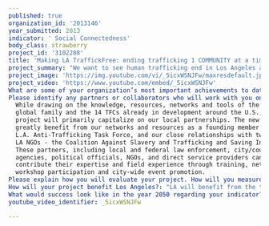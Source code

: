 ```yaml
---
published: true
organization_id: '2013146'
year_submitted: 2013
indicator: ' Social Connectedness'
body_class: strawberry
project_id: '3102208'
title: 'Making LA TraffickFree: ending trafficking 1 COMMUNITY at a time'
project_summary: "We want to see human trafficking end in Los Angeles and throughout the United States. We believe it is possible to end human trafficking 1 COMMUNITY at a time using a multi-sectored approach that mobilizes and empowers individuals from within the community to address vulnerabilities for trafficking in their own local area.  Oasis has developed the TraffickFree Community (TFC) model to mobilize and equip citizens to lead local, grassroots action by working with 8 key stakeholders with the collective power to end slavery.  To initiate this kind of change in LA, Oasis would like to start 10 new TFCs by the end of 2013. \r\n\r\nHuman Trafficking is a global problem with a local face that will only be effectively addressed as local communities take responsibility for responding to specific issues in their area.  Oasis was founded in the 1980s in London with a vision for community transformation; it’s now grown to 10 countries across the world, each fighting human trafficking by empowering local communities.  In the US, the secret to success is the TFC model of local ownership by citizen leaders who leverage their social capital for cooperative change that benefits the whole community. Oasis provides the necessary training and support to build skills and opportunities that foster mutual trust and constructive social interaction. \r\n\r\nOasis has identified 8 key community stakeholders that could potentially engage with the life of someone who has been trafficked – schools, local business, consumers, media, faith communities/NGOs, first responders, law enforcement and local legislatures.  When working together, using their collective power for the benefit of the vulnerable and marginalized, these stakeholders strengthen the community to function as a whole – a place where everyone is included, making a contribution and reaching their ultimate potential.  Communities should be healthy, inclusive, integrated, empowering and supportive, where every citizen can experience wholeness and fullness of life.  Trafficking is not able to exist or flourish here. \r\n\r\nThe uniqueness of the TFC model is its ability to replicate anti-trafficking campaigns and activities in a variety of contexts, regardless of social, racial, ethnic, socio-economic or other demographic factors.  Each TFC looks different because each community is different.  Therefore, it is essential that local citizen leaders from within the community drive the vision, strategy and activities of a TFC.  TFCs are catalysts that motivate, encourage and lead by example, united by a common ideology that trafficking has no place in our communities – in LA or globally. \r\n\r\n10 new TFCs will be strategically established throughout LA using the following criteria: \r\n•\tproximity to known trafficking routes; \r\n•\tcommitted and engaged citizen leaders; \r\n•\texisting anti-trafficking networks and momentum.  \r\nIn addition to receiving training on the global and local dynamics of trafficking, new TFC participants will be trained in research design to discover the vulnerabilities and issues specific to their community.  They will learn how to engage the 8 stakeholders, first focusing on existing networks and those that influence the most significant vulnerabilities in their communities.  Empowered with information and strategies for engaging the resources and networks necessary for bringing about change, Oasis will continue to develop, resource and support these citizen leaders to act - creating stronger more connected communities.  Additionally, these new TFCs will have the opportunity to engage and learn from one another and existing TFCs - sharing best practices, team and community building techniques, advocacy tools, challenges and stories. \r\n\r\nFurthermore, Oasis will equip these civic leaders to be creative catalysts empowered to educate, organize, train and lead others.  In addition to creating 10 new TFCs, Oasis will sponsor and facilitate no less than 10 additional community engagement events.  These events will provide models for awareness and outreach events, while resourcing new TFCs with a solid foundation on which they can build their networks and implement strategies specific to the needs of their communities. Such events could include general human trafficking awareness and education for Angelinos, specialized stakeholder trainings, leadership and community building workshops, and strategic listening groups between stakeholders (e.g. police and youth; police and first responders; teachers, parents and students; businesses and consumers).. \r\n\r\nEffective collaboration and partnership between and amongst TFCs requires efficient and user friendly communication tools and platforms.  Part of this project will invest in communication tools, training curriculum, campaign promotional materials, marketing and/or other resources for training and supporting TFCs as they work to educate, engage and unite their community in the fight against slavery."
project_image: 'https://img.youtube.com/vi/_5icxWSNJFw/maxresdefault.jpg'
project_video: 'https://www.youtube.com/embed/_5icxWSNJFw'
What are some of your organization’s most important achievements to date?: "After several years of testing and developing the model, there are now 14 TFCs in various stages of development in California, Colorado, Ohio and Florida.  Through training and support provided by Oasis, TFCs:\r\n\r\n•\tParticipated as a leading member of the Raise the Bar! campaign on a multi-year national campaign to petition Hershey to use fair trade chocolate; in late 2012 Hershey announced specific plans to head in that direction;\r\n•\tProvide ongoing support and assistance to a young woman trafficked into the USA who then identified herself as a victim to a local LA TFC;\r\n•\tResourced the FBI, local law enforcement and direct service providers with more than 60 freedom bags for trafficking victims rescued in a LA sting operation this year; more than 100 freedom bags have been provided in the last year;\r\n•\tWorked with the LA Metro Anti-TraffickingTask Force to implement a city-wide anti-trafficking bus bench campaign in 2012;\r\n•\tProvided education and awareness to over 1200 new activists in 2011-12;\r\n•\tMentor survivors of trafficking in partnership with direct service providers, while also providing ESL, cooking and baking classes;\r\n•\tCreated an anti-trafficking awareness campaign with funding from the US Department of Health and Human Services, Office of Refuge and Resettlement that reached over 8,000 people face-to-face with awareness information; we worked with Chinese media outlets to publish ten newspaper articles, televise multiple interviews, produce a public service announcement aired on three different Chinese channels, and carry out a public awareness campaign using the LA metro transport system;\r\n•\tShare valuable information and research gathered on trafficking hotspots and vulnerabilities with local officials, most recently a local LA County mayor who was unaware of the issues facing his community;\r\n•\tServed as a sub-grantee in partnership with the Coalition Against Slavery and Trafficking on a Department of Justice grant; through more than 60 outreach and training events, Oasis provided training to more than 5,000 individuals in the LA area;   \r\n•\tCelebrated several years of grass roots community organizing and advocacy in partnership with Fair Trade Town USA in seeing Pasadena declared the second Fair Trade Town in California;  \r\n•\tPartnered with Pasadena Unified School District enabling more than 250 high school students to receive anti-trafficking awareness and education through its ‘Summer Skillz’ program; this curriculum, currently being adapted for use by public schools in Florida, can also be adapted for younger students and is available upon request."
Please identify any partners or collaborators who will work with you on this project.: >-
  While drawing on the knowledge, resources, networks and tools of the Oasis
  global family and the 14 TFCs already in development around the U.S., this
  project will primarily capitalize on our local partnerships. The new TFCs will
  greatly benefit from our networks and resources as a founding member of the
  L.A. Anti-Trafficking Task Force, and our close relationships with two leading
  LA NGOs - the Coalition Against Slavery and Trafficking and Saving Innocence. 
  These partners, including local and federal law enforcement, city/county
  agencies, political officials, NGOs, and direct service providers can
  contribute their expertise and field experience through training, networking,
  workshop participation and city-wide event promotion. 
Please explain how you will evaluate your project. How will you measure success?: "Indicators for the success of our project will be: \r\n•\tIndividuals are aware of vulnerabilities in their communities and actively engaged in prevention\r\n•\tParticipation and inclusion from diverse representatives within the community\r\n•\tOwnership and leadership of the community process and engagement\r\n•\tStakeholder engagement around anti-trafficking strategies and interventions\r\n•\tInvestment in new and ongoing resources and networks. \r\n\r\nWe will quantify these indicators bi-annually by measuring the following items, using a newly developed open-source database program now available for all Oasis countries:\r\no\tDo the TFCs meet together consistently with representation and participation from diverse populations within the city? \r\no\tHave the TFCs undertaken the research and discovery process to identify the particular vulnerabilities for trafficking in their community?\r\no\tBased upon the research and discovery process, has the TFC identified one or two key stakeholders with whom to deepen their engagement?\r\no\tHow many community stakeholder meetings take place between two or more stakeholders?\r\no\tHow many community engagement events (awareness/outreach, workshops, listening groups, campaigns, etc.) have been hosted and facilitated by the TFCs?\r\no\tDo the city’s residents know where and how to access resources and tools related to trafficking, including the toll free hotline number?\r\no\tAre more citizens of LA able to identify the risks and definition of human trafficking?\r\no\tAre TFCs able to refer and support survivors in restoration and community? \r\no\tAre stakeholders implementing strategies designed to mitigate the vulnerabilities of trafficking, raise awareness on trafficking issues and promote and make resources available to resources?\r\no\tAre the TFC leaders participating in ongoing leadership development training and activities offered through Oasis?\r\no\tHave police, prosecutors, judges and first responders been trained in fighting/identifying trafficking and its victims? \r\no\tHave resources been identified that can provide for the physical, psychological, spiritual and social recovery of victims, such as housing and counseling, in a language victims understand?\r\n"
How will your project benefit Los Angeles?: "LA will benefit from the trust, mutual support and unity established as all of its citizens are invited to participate in the creation of 10 new TFCs.  These TFCs will bring citizens from diverse racial, ethnic, language, socio-economic and educational groups to learn from one another and then develop and lead coordinated and comprehensive strategies that will strengthen the city. Empowered with the knowledge and skills they receive from Oasis USA and its partners, LA’s citizens will be equipped to leverage their resources and networks to engage key stakeholders to use their collective power to build and shape LA. Moreover, building the capacity of LA’s citizens through participating in TFCs can be further utilized in grass roots efforts focused on other key areas of community development. \r\n\r\nTFCs will host and facilitate numerous trainings, awareness and outreach events, listening groups, workshops, and other community engagement strategies, while also developing and sharing prevention and education campaigns and tools for various sectors of the LA community.  These resources will inform and educate a significant number of LA’s citizens on the dangers of trafficking and enable them to identify the warning signs of trafficking.  For example, as a result of TFC community engagement strategies, local law enforcement officials will better understand and implement the laws and practices regarding how to serve trafficking victims, identify perpetrators, and manage trafficking investigations. These strategies will also ensure victims of trafficking know what resources are available to them and how to access such resources. As trust and cooperation are built between law enforcement and the citizens of LA, there will be a greater flow and exchange of information and transparency between these two groups regarding victim resources, perpetrator profiles, trafficking routes and hotspots.  Greater community awareness, as well as the trust established and mutual support built through shared learning, communication and strengthened relationships will promote safer and healthier choices.  When local individuals are empowered with knowledge and resources, recognizing they are not isolated from their peers and community structures but rather connected to supportive and caring networks, it becomes much more difficult for traffickers to operate there.  Even more, traffickers will recognize that it is simply not profitable for them to do business within LA.\r\n\r\nTrust, communication, mutuality and connectedness can be extended to each of the eight stakeholders critical to affecting change for those experiencing isolation and at risk for trafficking within the city of LA.  We envision the citizens of LA developing creative solutions that combat trafficking, reduce the demand for slaves, educate and protect those are at risk, and restore those who have been victimized with the full support and resources of this community."
What would success look like in the year 2050 regarding your indicator?: "In 2050, the citizens of LA will enjoy trusting, mutually supportive, constructive and nurturing relationships with those in their families, workplaces, neighborhoods and throughout the city.  These relationships and connections provide emotional support, while also supporting overall health and well-being. Research has shown that higher levels of perceived social connectedness are associated with lower blood pressure, better immune responses, and lower levels of stress hormones - all of which contribute to the prevention of chronic disease. \r\n\r\nAfter working as catalysts for change - raising awareness, mobilizing their social capital, intervening and ensuring restoration - Los Angeles is now a safer, healthier and inclusive society where people are connected, informed and supported.  Most of all, communities are free of trafficking.  Their grassroots action, combined with the collect power of stakeholder action, has ensured LA enjoys:\r\n•\tthe most informed, educated and resourced residents on trafficking issues;\r\n•\tthe most coordinated and cohesive intervention and restoration services;\r\n•\tcomprehensive laws and ordinances enforced throughout the city;\r\n•\tbeing the first major US city to end human trafficking. \r\n\r\nA few examples of change brought about by the coordinated and cohesive interventions of the stakeholders would include:\r\no\tComprehensive anti-trafficking campaigns and programming within LA schools that empower parents, teachers, administratora, and students to define human trafficking and its risks, confidently identify and work with the relevant authorities in situations where trafficking is happening, or may be occurring, and know where and how to access resources;\r\no\tLaw enforcement and first responders are trusted resources able to identify and respond to trafficking appropriately, compassionately and with the full support of the justice system;\r\no\tLocal legislatures have examined their laws relating to trafficking, closed the loopholes that once allow trafficking to persist, and demonstrate their commitment to justice through the allocation of resources and services to victims and tough criminal and financial penalties for perpetrators;\r\no\tLocal businesses are trained on trafficking and employment regulations, able to map their supply chains, stock a full range of fair trade, slave free products; \r\no\tConsumers have wide access to and take advantage of fair trade, slave free products in all parts of the city; \r\no\tThe media uses its voice to promote justice, ensuring a platform for the positive, civic engagement of LA citizens around issues of trafficking, while also committing to ending their  participation in the solicitation of human beings;\r\no\tFaith communities are a place of inclusion and reintegration where faith is demonstrated while caring, nurturing and supporting those who were marginalized and excluded – they serve as linkages to information and resources for housing, employment, social support, and spiritual well being."
youtube_video_identifier: _5icxWSNJFw

---
```

